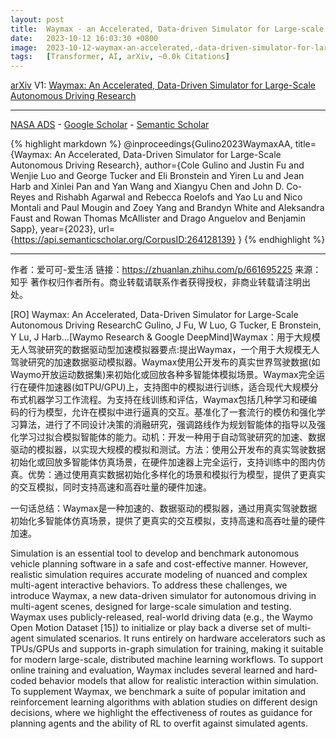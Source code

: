 ```yaml
---
layout: post
title:  Waymax - an Accelerated, Data-driven Simulator for Large-scale Autonomous Driving Research
date:   2023-10-12 16:03:30 +0800
image:  2023-10-12-waymax-an-accelerated,-data-driven-simulator-for-large-scale-autonomous-driving-research_squared.jpg
tags:   [Transformer, AI, arXiv, ~0.0k Citations]
---
```


[arXiv](https://arxiv.org/abs/2310.08710) V1: [Waymax: An Accelerated, Data-Driven Simulator for Large-Scale Autonomous Driving Research](https://arxiv.org/pdf/2310.08710.pdf)

---
[NASA ADS](https) - 
[Google Scholar](https) - 
[Semantic Scholar](https://www.semanticscholar.org/paper/Waymax%3A-An-Accelerated%2C-Data-Driven-Simulator-for-Gulino-Fu/5d09c6a8bae91da2640f1926df2a94e940556d27)

{% highlight markdown %}
@inproceedings{Gulino2023WaymaxAA,
  title={Waymax: An Accelerated, Data-Driven Simulator for Large-Scale Autonomous Driving Research},
  author={Cole Gulino and Justin Fu and Wenjie Luo and George Tucker and Eli Bronstein and Yiren Lu and Jean Harb and Xinlei Pan and Yan Wang and Xiangyu Chen and John D. Co-Reyes and Rishabh Agarwal and Rebecca Roelofs and Yao Lu and Nico Montali and Paul Mougin and Zoey Yang and Brandyn White and Aleksandra Faust and Rowan Thomas McAllister and Drago Anguelov and Benjamin Sapp},
  year={2023},
  url={https://api.semanticscholar.org/CorpusID:264128139}
}
{% endhighlight %}

---
作者：爱可可-爱生活
链接：https://zhuanlan.zhihu.com/p/661695225
来源：知乎
著作权归作者所有。商业转载请联系作者获得授权，非商业转载请注明出处。

[RO] Waymax: An Accelerated, Data-Driven Simulator for Large-Scale Autonomous Driving ResearchC Gulino, J Fu, W Luo, G Tucker, E Bronstein, Y Lu, J Harb…[Waymo Research & Google DeepMind]Waymax：用于大规模无人驾驶研究的数据驱动型加速模拟器要点:提出Waymax，一个用于大规模无人驾驶研究的加速数据驱动模拟器。Waymax使用公开发布的真实世界驾驶数据(如Waymo开放运动数据集)来初始化或回放各种多智能体模拟场景。Waymax完全运行在硬件加速器(如TPU/GPU)上，支持图中的模拟进行训练，适合现代大规模分布式机器学习工作流程。为支持在线训练和评估，Waymax包括几种学习和硬编码的行为模型，允许在模拟中进行逼真的交互。基准化了一套流行的模仿和强化学习算法，进行了不同设计决策的消融研究，强调路线作为规划智能体的指导以及强化学习过拟合模拟智能体的能力。动机：开发一种用于自动驾驶研究的加速、数据驱动的模拟器，以实现大规模的模拟和测试。方法：使用公开发布的真实驾驶数据初始化或回放多智能体仿真场景，在硬件加速器上完全运行，支持训练中的图内仿真。优势：通过使用真实数据初始化多样化的场景和模拟行为模型，提供了更真实的交互模拟，同时支持高速和高吞吐量的硬件加速。

一句话总结：Waymax是一种加速的、数据驱动的模拟器，通过用真实驾驶数据初始化多智能体仿真场景，提供了更真实的交互模拟，支持高速和高吞吐量的硬件加速。 

Simulation is an essential tool to develop and benchmark autonomous vehicle planning software in a safe and cost-effective manner. However, realistic simulation requires accurate modeling of nuanced and complex multi-agent interactive behaviors. To address these challenges, we introduce Waymax, a new data-driven simulator for autonomous driving in multi-agent scenes, designed for large-scale simulation and testing. Waymax uses publicly-released, real-world driving data (e.g., the Waymo Open Motion Dataset [15]) to initialize or play back a diverse set of multi-agent simulated scenarios. It runs entirely on hardware accelerators such as TPUs/GPUs and supports in-graph simulation for training, making it suitable for modern large-scale, distributed machine learning workflows. To support online training and evaluation, Waymax includes several learned and hard-coded behavior models that allow for realistic interaction within simulation. To supplement Waymax, we benchmark a suite of popular imitation and reinforcement learning algorithms with ablation studies on different design decisions, where we highlight the effectiveness of routes as guidance for planning agents and the ability of RL to overfit against simulated agents.